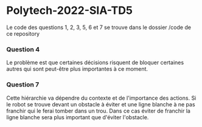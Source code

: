 # Polytech-2022-SIA-TD5

Le code des questions 1, 2, 3, 5, 6 et 7 se trouve dans le dossier /code de ce repository

### Question 4

 Le problème est que certaines décisions risquent de bloquer certaines autres qui sont peut-être plus importantes à ce moment.
 
### Question 7

Cette hiérarchie va dépendre du contexte et de l'importance des actions. Si le robot se trouve devant un obstacle à éviter et une ligne blanche à ne pas franchir qui le ferai tomber dans un trou. Dans ce cas éviter de franchir la ligne blanche sera plus important que d'éviter l'obstacle. 
